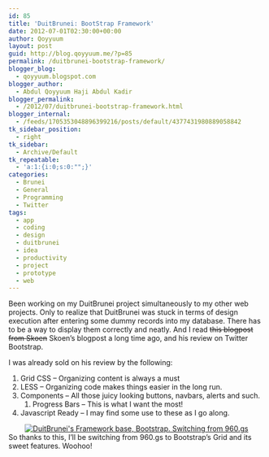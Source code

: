 ```yaml
---
id: 85
title: 'DuitBrunei: BootStrap Framework'
date: 2012-07-01T02:30:00+00:00
author: Qoyyuum
layout: post
guid: http://blog.qoyyuum.me/?p=85
permalink: /duitbrunei-bootstrap-framework/
blogger_blog:
  - qoyyuum.blogspot.com
blogger_author:
  - Abdul Qoyyuum Haji Abdul Kadir
blogger_permalink:
  - /2012/07/duitbrunei-bootstrap-framework.html
blogger_internal:
  - /feeds/1705353048896399216/posts/default/4377431980889058842
tk_sidebar_position:
  - right
tk_sidebar:
  - Archive/Default
tk_repeatable:
  - 'a:1:{i:0;s:0:"";}'
categories:
  - Brunei
  - General
  - Programming
  - Twitter
tags:
  - app
  - coding
  - design
  - duitbrunei
  - idea
  - productivity
  - project
  - prototype
  - web
---
```

Been working on my DuitBrunei project simultaneously to my other web projects. Only to realize that DuitBrunei was stuck in terms of design execution after entering some dummy records into my database. There has to be a way to display them correctly and neatly. And I read <del>this blogpost from Skoen</del> Skoen&#8217;s blogpost a long time ago, and his review on Twitter Bootstrap.

I was already sold on his review by the following:

  1. Grid CSS &#8211; Organizing content is always a must
  2. LESS &#8211; Organizing code makes things easier in the long run.
  3. Components &#8211; All those juicy looking buttons, navbars, alerts and such. 
      1. Progress Bars &#8211; This is what I want the most!
  4. Javascript Ready &#8211; I may find some use to these as I go along.

<div style="clear: both; text-align: center;">
  <a style="margin-left: 1em; margin-right: 1em;" href="http://i1.wp.com/blog.qoyyuum.me/wp-content/uploads/2012/07/wt4f3971a76774e_large.jpg"><img title="" src="http://i1.wp.com/blog.qoyyuum.me/wp-content/uploads/2012/07/wt4f3971a76774e_large.jpg?resize=640%2C480" alt="DuitBrunei's Framework base, Bootstrap. Switching from 960.gs" border="0" data-recalc-dims="1" /></a>
</div>

<div>
</div>

<div>
  So thanks to this, I&#8217;ll be switching from 960.gs to Bootstrap&#8217;s Grid and its sweet features. Woohoo!
</div>
